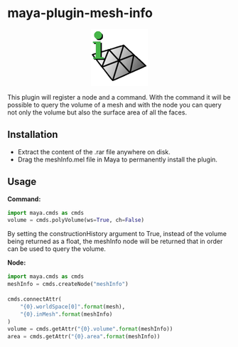 # maya-plugin-mesh-info
<p align="center"><img src="icons/meshInfo.png?raw=true"></p>
This plugin will register a node and a command.  With the command it will be possible to query the volume of a mesh and with the node you can query not only the volume but also the surface area  of all the faces.

## Installation
* Extract the content of the .rar file anywhere on disk.
* Drag the meshInfo.mel file in Maya to permanently install the plugin.

## Usage
**Command:**
```python
import maya.cmds as cmds
volume = cmds.polyVolume(ws=True, ch=False)
```
By setting the constructionHistory argument to True, instead of the 
volume being returned as a float, the meshInfo node will be returned 
that in order can be used to query the volume.
        
**Node:**
```python
import maya.cmds as cmds
meshInfo = cmds.createNode("meshInfo")

cmds.connectAttr(
    "{0}.worldSpace[0]".format(mesh), 
    "{0}.inMesh".format(meshInfo)
)
volume = cmds.getAttr("{0}.volume".format(meshInfo))
area = cmds.getAttr("{0}.area".format(meshInfo))
```
        
        
